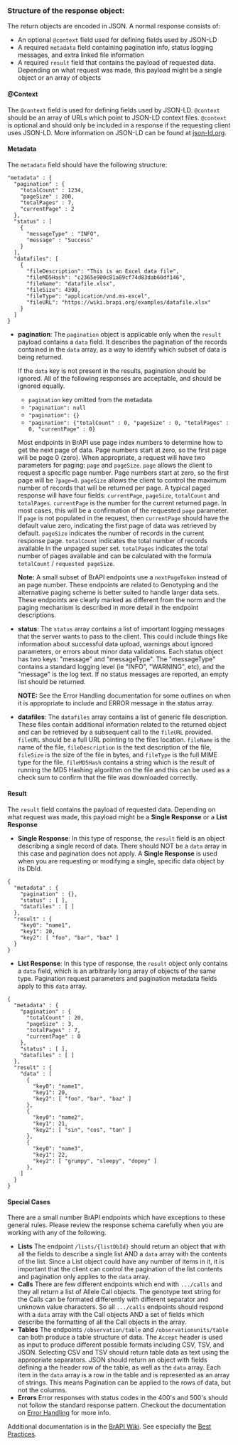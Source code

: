 
### Structure of the response object:

The return objects are encoded in JSON. A normal response consists of:
+ An optional `@context` field used for defining fields used by JSON-LD
+ A required `metadata` field containing pagination info, status logging messages, and extra linked file information
+ A required `result` field that contains the payload of requested data. Depending on what request was made, this payload might be a single object or an array of objects

#### @Context

The `@context` field is used for defining fields used by JSON-LD. `@context` should be an array of URLs which point to JSON-LD context files. `@context` is optional and should only be included in a response if the requesting client uses JSON-LD. More information on JSON-LD can be found at [json-ld.org](https://json-ld.org/).

#### Metadata

The `metadata` field should have the following structure:


````
"metadata" : {
  "pagination" : {
    "totalCount" : 1234,
    "pageSize" : 200,
    "totalPages" : 7,
    "currentPage" : 2
  },
  "status" : [
    {
      "messageType" : "INFO",
      "message" : "Success"
    }
  ],
  "datafiles": [
    {
      "fileDescription": "This is an Excel data file",
      "fileMD5Hash": "c2365e900c81a89cf74d83dab60df146",
      "fileName": "datafile.xlsx",
      "fileSize": 4398,
      "fileType": "application/vnd.ms-excel",
      "fileURL": "https://wiki.brapi.org/examples/datafile.xlsx"
    }
  ]
}

````

+  **pagination**: 
    The `pagination` object is applicable only when the `result` payload contains a `data` field. It describes the pagination of the records contained in the `data` array, as a way to identify which subset of data is being returned.  

    If the `data` key is not present in the results, pagination should be ignored. All of the following responses are acceptable, and should be ignored equally.
      - `pagination` key omitted from the metadata
      - `"pagination": null`
      - `"pagination": {}`
      - `"pagination": {"totalCount" : 0, "pageSize" : 0, "totalPages" : 0, "currentPage" : 0}`
      
    Most endpoints in BrAPI use page index numbers to determine how to get the next page of data. Page numbers start at zero, so the first page will be page 0 (zero). When appropriate, a request will have two parameters for paging: `page` and `pageSize`. `page` allows the client to request a specific page number. Page numbers start at zero, so the first page will be `?page=0`. `pageSize` allows the client to control the maximum number of records that will be returned per page. A typical paged response will have four fields: `currentPage`, `pageSize`, `totalCount` and `totalPages`. `currentPage` is the number for the current returned page. In most cases, this will be a confirmation of the requested `page` parameter. If `page` is not populated in the request, then `currentPage` should have the default value zero, indicating the first page of data was retrieved by default. `pageSize` indicates the number of records in the current response page. `totalCount` indicates the total number of records available in the unpaged super set. `totalPages` indicates the total number of pages available and can be calculated with the formula `totalCount` / `requested pageSize`. 
    
    **Note:** A small subset of BrAPI endpoints use a `nextPageToken` instead of an page number. These endpoints are related to Genotyping and the alternative paging scheme is better suited to handle larger data sets. These endpoints are clearly marked as different from the norm and the paging mechanism is described in more detail in the endpoint descriptions.     

+ **status**: 
    The `status` array contains a list of important logging messages that the server wants to pass to the client. This could include things like information about successful data upload, warnings about ignored parameters, or errors about minor data validations. Each status object has two keys: "message" and "messageType". The "messageType" contains a standard logging level (ie "INFO", "WARNING", etc), and the "message" is the log text. If no status messages are reported, an empty list should be returned. 

    **NOTE:** See the Error Handling documentation for some outlines on when it is appropriate to include and ERROR message in the status array. 

+ **datafiles**: 
    The `datafiles` array contains a list of generic file description. These files contain additional information related to the returned object and can be retrieved by a subsequent call to the `fileURL` provided. `fileURL` should be a full URL pointing to the files location. `fileName` is the name of the file, `fileDescription` is the text description of the file, `fileSize` is the size of the file in bytes, and `fileType` is the full MIME type for the file. `fileMD5Hash` contains a string which is the result of running the MD5 Hashing algorithm on the file and this can be used as a check sum to confirm that the file was downloaded correctly. 


#### Result

The `result` field contains the payload of requested data. Depending on what request was made, this payload might be a **Single Response** or a **List Response**

+ **Single Response**: In this type of response, the `result` field is an object describing a single record of data. There should NOT be a `data` array in this case and pagination does not apply. A **Single Response** is used when you are requesting or modifying a single, specific data object by its DbId. 
````
{
  "metadata" : {
    "pagination" : {},
    "status" : [ ],
    "datafiles" : [ ]
  },
  "result" : {
    "key0": "name1",
    "key1": 20,
    "key2": [ "foo", "bar", "baz" ]
  }
}
```` 
+ **List Response**: In this type of response, the `result` object only contains a `data` field, which is an arbitrarily long array of objects of the same type. Pagination request parameters and pagination metadata fields apply to this `data` array. 
````
{
  "metadata" : {
    "pagination" : {
      "totalCount" : 20,
      "pageSize" : 3,
      "totalPages" : 7,
      "currentPage" : 0
    },
    "status" : [ ],
    "datafiles" : [ ]
  },
  "result" : {
    "data" : [ 
      {
	    "key0": "name1",
	    "key1": 20,
	    "key2": [ "foo", "bar", "baz" ]
      }, 
      {
	    "key0": "name2",
	    "key1": 21,
	    "key2": [ "sin", "cos", "tan" ]
      }, 
      {
	    "key0": "name3",
	    "key1": 22,
	    "key2": [ "grumpy", "sleepy", "dopey" ]
      },
    ]
  }
}
````

#### Special Cases

There are a small number BrAPI endpoints which have exceptions to these general rules. Please review the response schema carefully when you are working with any of the following.

+ **Lists** The endpoint `/lists/{listDbId}` should return an object that with all the fields to describe a single list AND a `data` array with the contents of the list. Since a List object could have any number of items in it, it is important that the client can control the pagination of the list contents and pagination only applies to the `data` array. 
+ **Calls** There are few different endpoints which end with `.../calls` and they all return a list of Allele Call objects. The genotype text string for the Calls can be formated differently with different separator and unknown value characters. So all `.../calls` endpoints should respond with a `data` array with the Call objects AND a set of fields which describe the formatting of all the Call objects in the array.
+ **Tables** The endpoints `/observation/table` and `/observationunits/table` can both produce a table structure of data. The `Accept` header is used as input to produce different possible formats including CSV, TSV, and JSON. Selecting CSV and TSV should return table data as text using the appropriate separators. JSON should return an object with fields defining a the header row of the table, as well as the `data` array. Each item in the `data` array is a row in the table and is represented as an array of strings. This means Pagination can be applied to the rows of data, but not the columns. 
+ **Errors** Error responses with status codes in the 400's and 500's should not follow the standard response pattern. Checkout the documentation on [Error Handling](https://github.com/plantbreeding/API/blob/master/Specification/GeneralInfo/Error_Handling.md) for more info. 


Additional documentation is in the [BrAPI Wiki](https://wiki.brapi.org/index.php/BrAPI). 
See especially the [Best Practices](https://wiki.brapi.org/index.php/Best_Practices).
